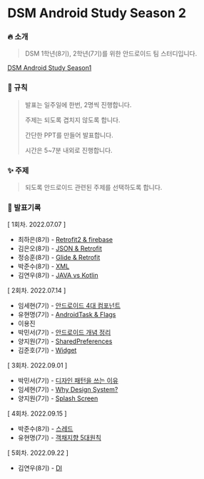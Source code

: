 # DSM Android Study Season 2

### 🔥 소개

> DSM 1학년(8기), 2학년(7기)를 위한 안드로이드 팀 스터디입니다.

[DSM Android Study Season1](https://github.com/DSM-Android-Study/DSM-Android-Study)

### 📘 규칙

> 발표는 일주일에 한번, 2명씩 진행합니다.
>
> 주제는 되도록 겹치지 않도록 합니다.
>
> 간단한 PPT를 만들어 발표합니다.
>
> 시간은 5~7분 내외로 진행합니다.
### ✨ 주제

> 되도록 안드로이드 관련된 주제를 선택하도록 합니다.
### 📖 발표기록

[ 1회차. 2022.07.07 ]

* 최하은(8기) - [Retrofit2 & firebase](https://github.com/DSM-Android-Study/DSM-Android-Study-Season-2/tree/main/2022.07.07/%EC%B5%9C%ED%95%98%EC%9D%80)
* 김은오(8기) - [JSON & Retrofit](https://github.com/DSM-Android-Study/DSM-Android-Study-Season-2/tree/main/2022.07.07/%EA%B9%80%EC%9D%80%EC%98%A4)
* 정승훈(8기) - [Glide & Retrofit](https://github.com/DSM-Android-Study/DSM-Android-Study-Season-2/tree/main/2022.07.07/%EC%A0%95%EC%8A%B9%ED%9B%88)
* 박준수(8기) - [XML](https://github.com/DSM-Android-Study/DSM-Android-Study-Season-2/tree/main/2022.07.07/%EB%B0%95%EC%A4%80%EC%88%98)
* 김연우(8기) - [JAVA vs Kotlin](https://github.com/DSM-Android-Study/DSM-Android-Study-Season-2/tree/main/2022.07.07/%EA%B9%80%EC%97%B0%EC%9A%B0)

[ 2회차. 2022.07.14 ]

* 임세현(7기) - [안드로이드 4대 컴포넌트](https://github.com/DSM-Android-Study/DSM-Android-Study-Season-2/tree/main/2022.07.14/%EC%9E%84%EC%84%B8%ED%98%84)
* 유현명(7기) - [AndroidTask & Flags](https://github.com/DSM-Android-Study/DSM-Android-Study-Season-2/tree/main/2022.07.14/%EC%9C%A0%ED%98%84%EB%AA%85)
* 이용진
* 박민서(7기) - [안드로이드 개념 정리](https://github.com/DSM-Android-Study/DSM-Android-Study-Season-2/tree/main/2022.07.14/%EB%B0%95%EB%AF%BC%EC%84%9C)
* 양지원(7기) - [SharedPreferences](https://github.com/DSM-Android-Study/DSM-Android-Study-Season-2/tree/main/2022.07.14/%EC%96%91%EC%A7%80%EC%9B%90)
* 김준호(7기) - [Widget](https://github.com/DSM-Android-Study/DSM-Android-Study-Season-2/tree/main/2022.07.14/김준호)


[ 3회차. 2022.09.01 ]

* 박민서(7기) - [디자인 패턴을 쓰는 이유](https://github.com/DSM-Android-Study/DSM-Android-Study-Season-2/blob/main/2022.09.01/%EB%B0%95%EB%AF%BC%EC%84%9C/%EB%94%94%EC%9E%90%EC%9D%B8%20%ED%8C%A8%ED%84%B4%20%EC%82%AC%EC%9A%A9%20%EC%9D%B4%EC%9C%A0.md)
* 임세현(7기) - [Why Design System?](https://github.com/DSM-Android-Study/DSM-Android-Study-Season-2/blob/main/2022.09.01/%EC%9E%84%EC%84%B8%ED%98%84/Android%20DesignSystem.pdf)
* 양지원(7기) - [Splash Screen](https://github.com/DSM-Android-Study/DSM-Android-Study-Season-2/tree/main/2022.09.01/%EC%96%91%EC%A7%80%EC%9B%90)

[ 4회차. 2022.09.15 ]

* 박준수(8기) - [스레드](https://github.com/JunJaBoy/Android-Thread)
* 유현명(7기) - [객채지향 5대원칙](https://github.com/DSM-Android-Study/DSM-Android-Study-Season-2/tree/main/2022.09.15/%EC%9C%A0%ED%98%84%EB%AA%85)


[ 5회차. 2022.09.22 ]

* 김연우(8기) - [DI](https://github.com/DSM-Android-Study/DSM-Android-Study-Season-2/tree/main/2022.09.22/%EA%B9%80%EC%97%B0%EC%9A%B0)
